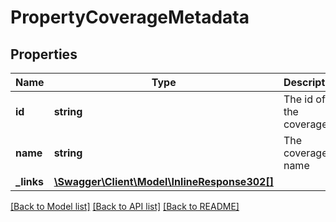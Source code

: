 # PropertyCoverageMetadata

## Properties
Name | Type | Description | Notes
------------ | ------------- | ------------- | -------------
**id** | **string** | The id of the coverage | [optional] 
**name** | **string** | The coverage name | [optional] 
**_links** | [**\Swagger\Client\Model\InlineResponse302[]**](InlineResponse302.md) |  | [optional] 

[[Back to Model list]](../README.md#documentation-for-models) [[Back to API list]](../README.md#documentation-for-api-endpoints) [[Back to README]](../README.md)


